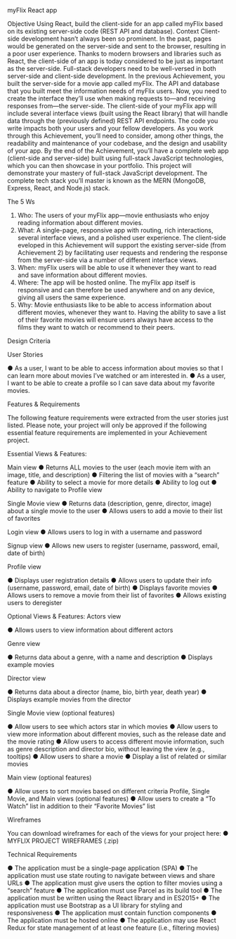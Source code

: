 myFlix React app

Objective
Using React, build the client-side for an app called myFlix based on its
existing server-side code (REST API and database).
Context
Client-side development hasn’t always been so prominent. In the past, pages would be generated on
the server-side and sent to the browser, resulting in a poor user experience. Thanks to modern
browsers and libraries such as React, the client-side of an app is today considered to be just as
important as the server-side. Full-stack developers need to be well-versed in both server-side and
client-side development.
In the previous Achievement, you built the server-side for a movie app called myFlix. The API and
database that you built meet the information needs of myFlix users. Now, you need to create the
interface they’ll use when making requests to—and receiving responses from—the server-side. The
client-side of your myFlix app will include several interface views (built using the React library) that will
handle data through the (previously defined) REST API endpoints.
The code you write impacts both your users and your fellow developers. As you work through this
Achievement, you’ll need to consider, among other things, the readability and maintenance of your
codebase, and the design and usability of your app.
By the end of the Achievement, you’ll have a complete web app (client-side and server-side) built using
full-stack JavaScript technologies, which you can then showcase in your portfolio. This project will
demonstrate your mastery of full-stack JavaScript development. The complete tech stack you’ll
master is known as the MERN (MongoDB, Express, React, and Node.js) stack.

The 5 Ws

1. Who: The users of your myFlix app—movie enthusiasts who enjoy reading information about different movies.
2. What: A single-page, responsive app with routing, rich interactions, several interface views, and a polished user experience. The client-side eveloped in this Achievement will support the existing server-side (from Achievement 2) by facilitating user requests and rendering the
   response from the server-side via a number of different interface views.
3. When: myFlix users will be able to use it whenever they want to read and save information about different movies.
4. Where: The app will be hosted online. The myFlix app itself is responsive and can therefore be used anywhere and on any device, giving all users the same experience.
5. Why: Movie enthusiasts like to be able to access information about different movies, whenever they want to. Having the ability to save a list of their favorite movies will ensure
   users always have access to the films they want to watch or recommend to their peers.

Design Criteria

User Stories

● As a user, I want to be able to access information about movies so that I can learn more about movies I’ve watched or am interested in.
● As a user, I want to be able to create a profile so I can save data about my favorite movies.

Features & Requirements

The following feature requirements were extracted from the user stories just listed. Please note, your project will only be approved if the following essential feature requirements are implemented in your Achievement project.

Essential Views & Features:

Main view
● Returns ALL movies to the user (each movie item with an image, title, and description)
● Filtering the list of movies with a “search” feature
● Ability to select a movie for more details
● Ability to log out
● Ability to navigate to Profile view

Single Movie view
● Returns data (description, genre, director, image) about a single movie to the user
● Allows users to add a movie to their list of favorites

Login view
● Allows users to log in with a username and password

Signup view
● Allows new users to register (username, password, email, date of birth)

Profile view

● Displays user registration details
● Allows users to update their info (username, password, email, date of birth)
● Displays favorite movies
● Allows users to remove a movie from their list of favorites
● Allows existing users to deregister

Optional Views & Features:
Actors view

● Allows users to view information about different actors

Genre view

● Returns data about a genre, with a name and description
● Displays example movies

Director view

● Returns data about a director (name, bio, birth year, death year)
● Displays example movies from the director

Single Movie view (optional features)

● Allow users to see which actors star in which movies
● Allow users to view more information about different movies, such as the release date and the movie rating
● Allow users to access different movie information, such as genre description and director bio, without leaving the view (e.g., tooltips)
● Allow users to share a movie
● Display a list of related or similar movies

Main view (optional features)

● Allow users to sort movies based on different criteria Profile, Single Movie, and Main views (optional features)
● Allow users to create a “To Watch” list in addition to their “Favorite Movies” list

Wireframes

You can download wireframes for each of the views for your project here:
● MYFLIX PROJECT WIREFRAMES (.zip)

Technical Requirements

● The application must be a single-page application (SPA)
● The application must use state routing to navigate between views and share URLs
● The application must give users the option to filter movies using a “search” feature
● The application must use Parcel as its build tool
● The application must be written using the React library and in ES2015+
● The application must use Bootstrap as a UI library for styling and responsiveness
● The application must contain function components
● The application must be hosted online
● The application may use React Redux for state management of at least one feature (i.e., filtering movies)
